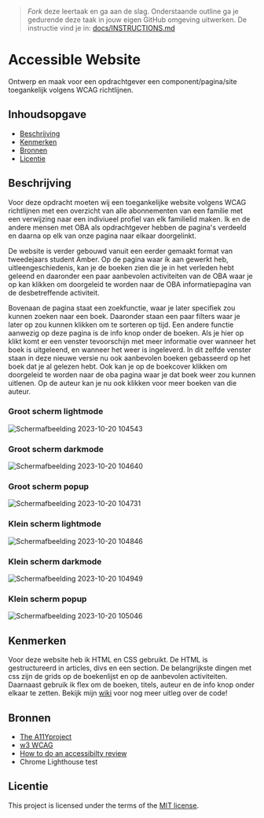 > _Fork_ deze leertaak en ga aan de slag. Onderstaande outline ga je gedurende deze taak in jouw eigen GitHub omgeving uitwerken. De instructie vind je in: [docs/INSTRUCTIONS.md](https://github.com/fdnd-task/all-human-accessible-website/blob/main/docs/INSTRUCTIONS.md)

# Accessible Website

Ontwerp en maak voor een opdrachtgever een component/pagina/site toegankelijk volgens WCAG richtlijnen.

## Inhoudsopgave

  * [Beschrijving](#beschrijving)
  * [Kenmerken](#kenmerken)
  * [Bronnen](#bronnen)
  * [Licentie](#licentie)

## Beschrijving
<!-- In de Beschrijving staat hoe je project er uit ziet, hoe het werkt en wat je er mee kan. -->
Voor deze opdracht moeten wij een toegankelijke website volgens WCAG richtlijnen met een overzicht van alle abonnementen van een familie met een verwijzing naar een indiviueel profiel van elk familielid maken. Ik en de andere mensen met OBA als opdrachtgever hebben de pagina's verdeeld en daarna op elk van onze pagina naar elkaar doorgelinkt.

De website is verder gebouwd vanuit een eerder gemaakt format van tweedejaars student Amber. Op de pagina waar ik aan gewerkt heb, uitleengeschiedenis, kan je de boeken zien die je in het verleden hebt geleend en daaronder een paar aanbevolen activiteiten van de OBA waar je op kan klikken om doorgeleid te worden naar de OBA informatiepagina van de desbetreffende activiteit.

Bovenaan de pagina staat een zoekfunctie, waar je later specifiek zou kunnen zoeken naar een boek. Daaronder staan een paar filters waar je later op zou kunnen klikken om te sorteren op tijd. Een andere functie aanwezig op deze pagina is de info knop onder de boeken. Als je hier op klikt komt er een venster tevoorschijn met meer informatie over wanneer het boek is uitgeleend, en wanneer het weer is ingeleverd. In dit zelfde venster staan in deze nieuwe versie nu ook aanbevolen boeken gebasseerd op het boek dat je al gelezen hebt.
Ook kan je op de boekcover klikken om doorgeleid te worden naar de oba pagina waar je dat boek weer zou kunnen uitlenen. Op de auteur kan je nu ook klikken voor meer boeken van die auteur.

<!-- Voeg een mooie poster visual toe 📸 -->

### Groot scherm lightmode

![Schermafbeelding 2023-10-20 104543](https://github.com/Annevd/all-human-accessible-website/assets/144004647/7ca91da8-daed-45e9-aef6-98b66eb60c05)

### Groot scherm darkmode

![Schermafbeelding 2023-10-20 104640](https://github.com/Annevd/all-human-accessible-website/assets/144004647/71b62347-b68f-4705-a53b-a4b6fe951d40)

### Groot scherm popup

![Schermafbeelding 2023-10-20 104731](https://github.com/Annevd/all-human-accessible-website/assets/144004647/65c1ff84-7bbe-4781-80f0-201f5ecab81e)

### Klein scherm lightmode

![Schermafbeelding 2023-10-20 104846](https://github.com/Annevd/all-human-accessible-website/assets/144004647/a98c254c-e695-4268-b5e8-1abf068ed751)

### Klein scherm darkmode

![Schermafbeelding 2023-10-20 104949](https://github.com/Annevd/all-human-accessible-website/assets/144004647/25a0141a-91e4-4850-a980-b443297991ee)

### Klein scherm popup

![Schermafbeelding 2023-10-20 105046](https://github.com/Annevd/all-human-accessible-website/assets/144004647/79a50ddc-2cb0-410a-9dbf-7fa64a64a6e8)


<!-- Voeg een link toe naar Github Pages 🌐-->

## Kenmerken
<!-- Bij Kenmerken staat welke technieken zijn gebruikt en hoe. Wat is de HTML structuur? Wat zijn de belangrijkste dingen in CSS? Wat is er met Javascript gedaan en hoe? Misschien heb je een framwork of library gebruikt? -->

Voor deze website heb ik HTML en CSS gebruikt. De HTML is gestructureerd in articles, divs en een section. De belangrijkste dingen met css zijn de grids op de boekenlijst en op de aanbevolen activiteiten. Daarnaast gebruik ik flex om de boeken, titels, auteur en de info knop onder elkaar te zetten. Bekijk mijn [wiki](https://github.com/Annevd/all-human-accessible-website/wiki) voor nog meer uitleg over de code!


## Bronnen

* [The A11Yproject](https://www.a11yproject.com/)
* [w3 WCAG](https://www.w3.org/WAI/standards-guidelines/wcag/)
* [How to do an accessibilty review](https://web.dev/articles/how-to-review)
* Chrome Lighthouse test

## Licentie


This project is licensed under the terms of the [MIT license](./LICENSE).
